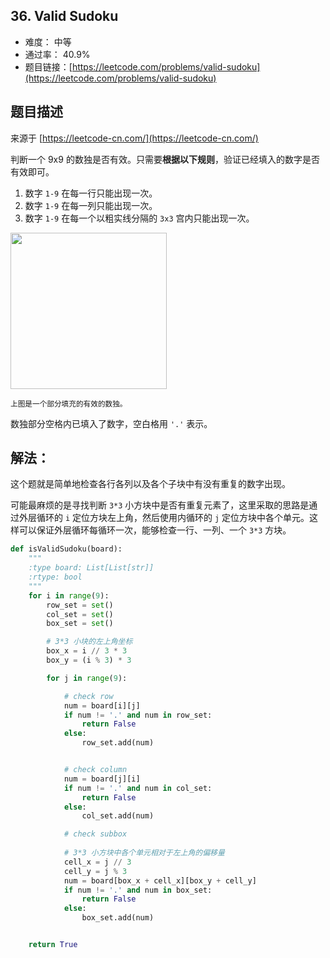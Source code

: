 ## 36. Valid Sudoku

- 难度： 中等
- 通过率： 40.9%
- 题目链接：[https://leetcode.com/problems/valid-sudoku](https://leetcode.com/problems/valid-sudoku)


## 题目描述

来源于 [https://leetcode-cn.com/](https://leetcode-cn.com/)

<p>判断一个&nbsp;9x9 的数独是否有效。只需要<strong>根据以下规则</strong>，验证已经填入的数字是否有效即可。</p>

<ol>
	<li>数字&nbsp;<code>1-9</code>&nbsp;在每一行只能出现一次。</li>
	<li>数字&nbsp;<code>1-9</code>&nbsp;在每一列只能出现一次。</li>
	<li>数字&nbsp;<code>1-9</code>&nbsp;在每一个以粗实线分隔的&nbsp;<code>3x3</code>&nbsp;宫内只能出现一次。</li>
</ol>

<p><img src="https://upload.wikimedia.org/wikipedia/commons/thumb/f/ff/Sudoku-by-L2G-20050714.svg/250px-Sudoku-by-L2G-20050714.svg.png" style="height: 250px; width: 250px;"></p>

<p><small>上图是一个部分填充的有效的数独。</small></p>

<p>数独部分空格内已填入了数字，空白格用&nbsp;<code>&#39;.&#39;</code>&nbsp;表示。</p>


## 解法：

这个题就是简单地检查各行各列以及各个子块中有没有重复的数字出现。

可能最麻烦的是寻找判断 `3*3` 小方块中是否有重复元素了，这里采取的思路是通过外层循环的 `i` 定位方块左上角，然后使用内循环的 `j` 定位方块中各个单元。这样可以保证外层循环每循环一次，能够检查一行、一列、一个 `3*3` 方块。

```python
def isValidSudoku(board):
    """
    :type board: List[List[str]]
    :rtype: bool
    """
    for i in range(9):
        row_set = set()
        col_set = set()
        box_set = set()

        # 3*3 小块的左上角坐标
        box_x = i // 3 * 3
        box_y = (i % 3) * 3

        for j in range(9):

            # check row
            num = board[i][j]
            if num != '.' and num in row_set:
                return False
            else:
                row_set.add(num)


            # check column
            num = board[j][i]
            if num != '.' and num in col_set:
                return False
            else:
                col_set.add(num)

            # check subbox
            
            # 3*3 小方块中各个单元相对于左上角的偏移量
            cell_x = j // 3
            cell_y = j % 3
            num = board[box_x + cell_x][box_y + cell_y]
            if num != '.' and num in box_set:
                return False
            else:
                box_set.add(num)


    return True
```